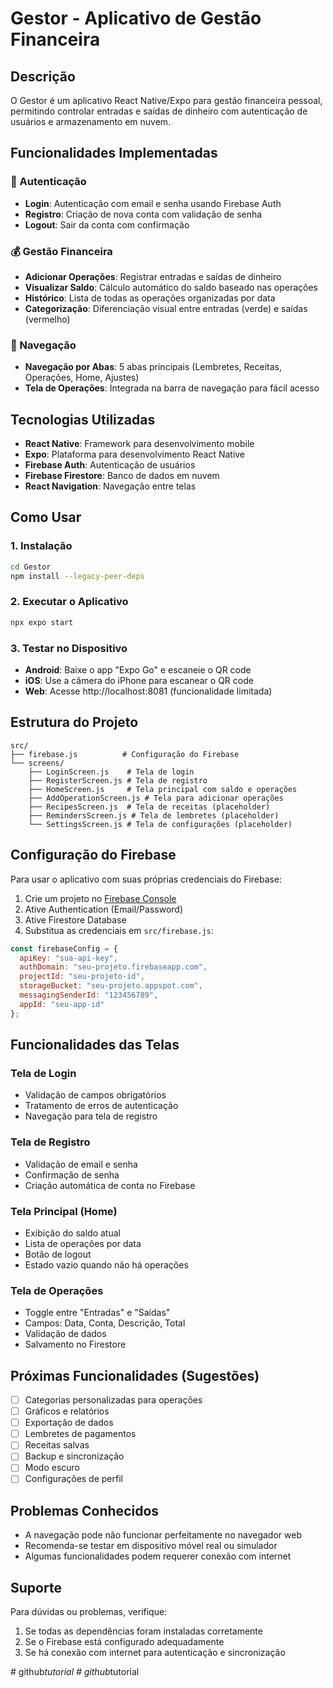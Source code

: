 # Gestor - Aplicativo de Gestão Financeira

## Descrição
O Gestor é um aplicativo React Native/Expo para gestão financeira pessoal, permitindo controlar entradas e saídas de dinheiro com autenticação de usuários e armazenamento em nuvem.

## Funcionalidades Implementadas

### 🔐 Autenticação
- **Login**: Autenticação com email e senha usando Firebase Auth
- **Registro**: Criação de nova conta com validação de senha
- **Logout**: Sair da conta com confirmação

### 💰 Gestão Financeira
- **Adicionar Operações**: Registrar entradas e saídas de dinheiro
- **Visualizar Saldo**: Cálculo automático do saldo baseado nas operações
- **Histórico**: Lista de todas as operações organizadas por data
- **Categorização**: Diferenciação visual entre entradas (verde) e saídas (vermelho)

### 🧭 Navegação
- **Navegação por Abas**: 5 abas principais (Lembretes, Receitas, Operações, Home, Ajustes)
- **Tela de Operações**: Integrada na barra de navegação para fácil acesso

## Tecnologias Utilizadas
- **React Native**: Framework para desenvolvimento mobile
- **Expo**: Plataforma para desenvolvimento React Native
- **Firebase Auth**: Autenticação de usuários
- **Firebase Firestore**: Banco de dados em nuvem
- **React Navigation**: Navegação entre telas

## Como Usar

### 1. Instalação
```bash
cd Gestor
npm install --legacy-peer-deps
```

### 2. Executar o Aplicativo
```bash
npx expo start
```

### 3. Testar no Dispositivo
- **Android**: Baixe o app "Expo Go" e escaneie o QR code
- **iOS**: Use a câmera do iPhone para escanear o QR code
- **Web**: Acesse http://localhost:8081 (funcionalidade limitada)

## Estrutura do Projeto

```
src/
├── firebase.js          # Configuração do Firebase
└── screens/
    ├── LoginScreen.js    # Tela de login
    ├── RegisterScreen.js # Tela de registro
    ├── HomeScreen.js     # Tela principal com saldo e operações
    ├── AddOperationScreen.js # Tela para adicionar operações
    ├── RecipesScreen.js  # Tela de receitas (placeholder)
    ├── RemindersScreen.js # Tela de lembretes (placeholder)
    └── SettingsScreen.js # Tela de configurações (placeholder)
```

## Configuração do Firebase

Para usar o aplicativo com suas próprias credenciais do Firebase:

1. Crie um projeto no [Firebase Console](https://console.firebase.google.com/)
2. Ative Authentication (Email/Password)
3. Ative Firestore Database
4. Substitua as credenciais em `src/firebase.js`:

```javascript
const firebaseConfig = {
  apiKey: "sua-api-key",
  authDomain: "seu-projeto.firebaseapp.com",
  projectId: "seu-projeto-id",
  storageBucket: "seu-projeto.appspot.com",
  messagingSenderId: "123456789",
  appId: "seu-app-id"
};
```

## Funcionalidades das Telas

### Tela de Login
- Validação de campos obrigatórios
- Tratamento de erros de autenticação
- Navegação para tela de registro

### Tela de Registro
- Validação de email e senha
- Confirmação de senha
- Criação automática de conta no Firebase

### Tela Principal (Home)
- Exibição do saldo atual
- Lista de operações por data
- Botão de logout
- Estado vazio quando não há operações

### Tela de Operações
- Toggle entre "Entradas" e "Saídas"
- Campos: Data, Conta, Descrição, Total
- Validação de dados
- Salvamento no Firestore

## Próximas Funcionalidades (Sugestões)
- [ ] Categorias personalizadas para operações
- [ ] Gráficos e relatórios
- [ ] Exportação de dados
- [ ] Lembretes de pagamentos
- [ ] Receitas salvas
- [ ] Backup e sincronização
- [ ] Modo escuro
- [ ] Configurações de perfil

## Problemas Conhecidos
- A navegação pode não funcionar perfeitamente no navegador web
- Recomenda-se testar em dispositivo móvel real ou simulador
- Algumas funcionalidades podem requerer conexão com internet

## Suporte
Para dúvidas ou problemas, verifique:
1. Se todas as dependências foram instaladas corretamente
2. Se o Firebase está configurado adequadamente
3. Se há conexão com internet para autenticação e sincronização

#   g i t h u b _ t u t o r i a l  
 #   g i t h u b _ t u t o r i a l  
 
